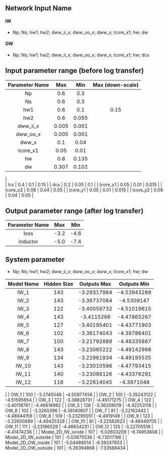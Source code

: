 ## Network Input Name
#### IW 
- Np; Ns; hw1; hw2; dww_ii_x; dww_oo_x; dww_x; lcore_x1; hw; dw
#### OW
- Np; Ns; hw1; hw2; dww_ii_x; dww_oo_x; dww_x; lcore_x1; hw; dcs

## Input parameter range (before log transfer)
| Parameter Name | Max          | Min         | Max (down-scale) | 
| :------------: | :----------: | :---------: | :--------------: |
| Np             | 0.6          | 0.3         |                  |
| Ns             | 0.6          | 0.3         |                  |
| hw1            | 0.6          | 0.1         | 0.15             |
| hw2            | 0.6          | 0.055       |                  |
| dww_ii_x       | 0.005        | 0.001       |                  | 
| dww_oo_x       | 0.005        | 0.001       |                  |
| dww_x          | 0.1          | 0.04        |                  |
| lcore_x1       | 0.05         | 0.01        |                  |
| hw             | 0.8          | 0.135       |                  |
| dw             | 0.307        | 0.102       |                  |
|  
| lcs            | 0.4          | 0.1         | 0.15             |
| dcs            | 0.2          | 0.05        | 0.1              |
| lcore_x1       | 0.05         | 0.01        | 0.015            |
| lcore_x2       | 0.08         | 0.04        | 0.05             |
| lcore_y1       | 0.05         | 0.01        | 0.015            |
| lcore_y2       | 0.08         | 0.04        | 0.05             |

## Output parameter range (after log transfer)
| Parameter Name | Max          | Min         | 
| :------------: | :----------: | :---------: |
| loss           | -3.2         | -4.6        |   
| inductor       | -5.0         | -7.4        |   

## System parameter
- Np; Ns; hw1; hw2; dww_ii_x; dww_oo_x; dww_x; lcore_x1; hw; dw

|  Model Name   | Hidden Size  | Outputs Max | Outputs Min | 
| :-----------: | :----------: | :---------: | :---------: |
| IW_1          | 143          | -3.29317984 | -4.53943289 |
| IW_2          | 143          | -3.36737064 | -4.5309147  |
| IW_3          | 122          | -3.40059732 | -4.51019615 |
| IW_4          | 143          | -3.4115266  | -4.47865267 |
| IW_5          | 127          | -3.40195401 | -4.43771903 |
| IW_6          | 102          | -3.36174043 | -4.39786401 |
| IW_7          | 100          | -3.21792889 | -4.48335887 |
| IW_8          | 143          | -3.23065222 | -4.49142988 |
| IW_9          | 134          | -3.22961934 | -4.49195535 |
| IW_10         | 143          | -3.23010596 | -4.47793415 |
| IW_11         | 140          | -3.23088126 | -4.43376291 |
| IW_12         | 116          | -3.22614045 | -4.3971048  |
|
| OW_1          | 100          | -3.2745049  | -4.50977456 |
| OW_2          | 100          | -3.35243122 | -4.51595654 |
| OW_3          | 122          | -3.38828731 | -4.49171275 |
| OW_4          | 122          | -3.40118761 | -4.46618982 |
| OW_5          | 126          | -3.36208019 | -4.42253118 |
| OW_6          | 102          | -3.3260396  | -4.38140807 |
| OW_7          | 81           | -3.22162442 | -4.48944159 |
| OW_8          | 109          | -3.23295551 | -4.4919149  |
| OW_9          | 123          | -3.22600889 | -4.49425328 |
| OW_10         | 81           | -3.22582623 | -4.48449705 |
| OW_11         | 111          | -3.23186529 | -4.46634231 |
| OW_12         | 125          | -3.22705518 | -4.41474236 |
|
| Model_2D_IW_isnide  | 107          | -5.02603209 | -6.74953608 |
| Model_2D_IW_outside | 101          | -5.03675538 | -6.73017196 |
| Model_2D_OW_inside  | 101          | -5.04488014 | -6.59247653 |
| Model_2D_OW_outside | 101          | -5.26394868 | -7.33568434 |
